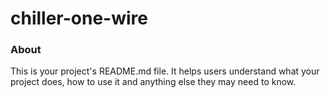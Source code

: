 chiller-one-wire
================

### About

This is your project's README.md file. It helps users understand what your
project does, how to use it and anything else they may need to know.